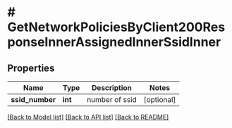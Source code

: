# # GetNetworkPoliciesByClient200ResponseInnerAssignedInnerSsidInner

## Properties

Name | Type | Description | Notes
------------ | ------------- | ------------- | -------------
**ssid_number** | **int** | number of ssid | [optional]

[[Back to Model list]](../../README.md#models) [[Back to API list]](../../README.md#endpoints) [[Back to README]](../../README.md)
